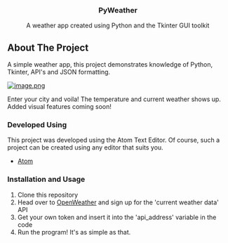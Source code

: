 <br />
  <p align="center">
  <a href="https://github.com/AbhiByte/PyWeather">
    <![lol.png](https://i.postimg.cc/RFqbXmfh/lol.png)](https://postimg.cc/gXFD2fgb)>
  </a>
  <h3 align="center">PyWeather</h3>
  <p align="center">
    A weather app created using Python and the Tkinter GUI toolkit
  </p>
</p>

<!-- ABOUT THE PROJECT -->
## About The Project

A simple weather app, this project demonstrates knowledge of Python, Tkinter, API's and JSON formatting. 

[![image.png](https://i.postimg.cc/9MjfkMRK/image.png)](https://postimg.cc/mc8RzTSy)

Enter your city and voila! The temperature and current weather shows up. Added visual features coming soon!

### Developed Using
This project was developed using the Atom Text Editor. Of course, such a project can be created using any editor that suits you.
* [Atom](https://atom.io/)

### Installation and Usage
1. Clone this repository
2. Head over to [OpenWeather](https://openweathermap.org/api) and sign up for the 'current weather data' API
3. Get your own token and insert it into the 'api_address' variable in the code
4. Run the program! It's as simple as that.
